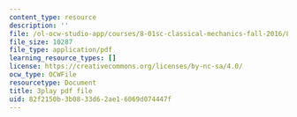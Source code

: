 ```yaml
---
content_type: resource
description: ''
file: /ol-ocw-studio-app/courses/8-01sc-classical-mechanics-fall-2016/82f2150b3b0833d62ae16069d074447f_EX0uHJbIw68.pdf
file_size: 10287
file_type: application/pdf
learning_resource_types: []
license: https://creativecommons.org/licenses/by-nc-sa/4.0/
ocw_type: OCWFile
resourcetype: Document
title: 3play pdf file
uid: 82f2150b-3b08-33d6-2ae1-6069d074447f
---
```

